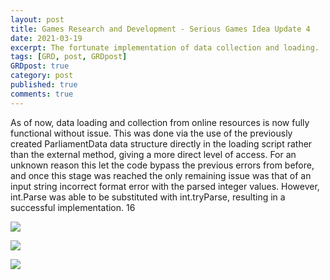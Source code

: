 ```yaml
---
layout: post
title: Games Research and Development - Serious Games Idea Update 4
date: 2021-03-19
excerpt: The fortunate implementation of data collection and loading.
tags: [GRD, post, GRDpost]
GRDpost: true
category: post
published: true
comments: true
---
```

As of now, data loading and collection from online resources is now fully functional without issue. This was done via the use of the previously created ParliamentData data structure directly in the loading script rather than the external method, giving a more direct level of access. For an unknown reason this let the code bypass the previous errors from before, and once this stage was reached the only remaining issue was that of an input string incorrect format error with the parsed integer values. However, int.Parse was able to be substituted with int.tryParse, resulting in a successful implementation.
16


<a href="https://i.imgur.com/pjOgivO.png"><img src="https://i.imgur.com/pjOgivO.png"></a>

<a href="https://i.imgur.com/p1xDvGF.png"><img src="https://i.imgur.com/p1xDvGF.png"></a>

<a href="https://i.imgur.com/WflfYjz.png"><img src="https://i.imgur.com/WflfYjz.png"></a>
